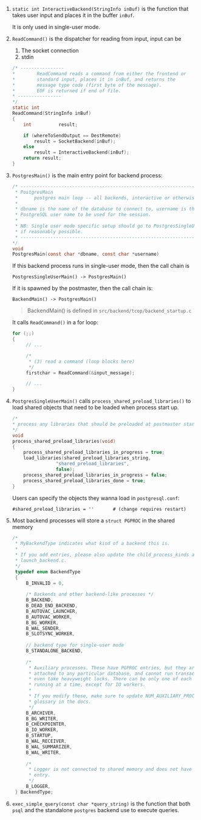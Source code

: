1. `static int InteractiveBackend(StringInfo inBuf)` is the function that takes user 
   input and places it in the buffer `inBuf`.

   It is only used in single-user mode.

2. `ReadCommand()` is the dispatcher for reading from input, input can be

   1. The socket connection
   2. stdin


   ```c
   /* ----------------
   *		ReadCommand reads a command from either the frontend or
   *		standard input, places it in inBuf, and returns the
   *		message type code (first byte of the message).
   *		EOF is returned if end of file.
   * ----------------
   */
   static int
   ReadCommand(StringInfo inBuf)
   {
       int			result;

       if (whereToSendOutput == DestRemote)
           result = SocketBackend(inBuf);
       else
           result = InteractiveBackend(inBuf);
       return result;
   }
   ```

3. `PostgresMain()` is the main entry point for backend process:

   ```c
   /* ----------------------------------------------------------------
    * PostgresMain
    *	   postgres main loop -- all backends, interactive or otherwise loop here
    *
    * dbname is the name of the database to connect to, username is the
    * PostgreSQL user name to be used for the session.
    *
    * NB: Single user mode specific setup should go to PostgresSingleUserMain()
    * if reasonably possible.
    * ----------------------------------------------------------------
   */
   void
   PostgresMain(const char *dbname, const char *username)
   ```

   If this backend process runs in single-user mode, then the call chain is 
   
   ```
   PostgresSingleUserMain() -> PostgresMain()
   ```

   If it is spawned by the postmaster, then the call chain is:


   ```
   BackendMain() -> PostgresMain()
   ```

   > BackendMain() is defined in `src/backend/tcop/backend_startup.c`

   It calls `ReadCommand()` in a for loop:

   ```c
   for (;;)
   {
        // ...

		/*
		 * (3) read a command (loop blocks here)
		 */
		firstchar = ReadCommand(&input_message);

        // ...
   }
   ```

4. `PostgresSingleUserMain()` calls `process_shared_preload_libraries()` to load shared 
   objects that need to be loaded when process start up.

   ```c
   /*
   * process any libraries that should be preloaded at postmaster start
   */
   void
   process_shared_preload_libraries(void)
   {
       process_shared_preload_libraries_in_progress = true;
       load_libraries(shared_preload_libraries_string,
                   "shared_preload_libraries",
                   false);
       process_shared_preload_libraries_in_progress = false;
       process_shared_preload_libraries_done = true;
   }
   ```

   Users can specify the objects they wanna load in `postgresql.conf`:

   ```text
   #shared_preload_libraries = ''		# (change requires restart)
   ```

5. Most backend processes will store a `struct PGPROC` in the shared memory

   ```c
   /*
    * MyBackendType indicates what kind of a backend this is.
    *
    * If you add entries, please also update the child_process_kinds array in
    * launch_backend.c.
    */
    typedef enum BackendType
    {
    	B_INVALID = 0,
    
    	/* Backends and other backend-like processes */
    	B_BACKEND,
    	B_DEAD_END_BACKEND,
    	B_AUTOVAC_LAUNCHER,
    	B_AUTOVAC_WORKER,
    	B_BG_WORKER,
    	B_WAL_SENDER,
    	B_SLOTSYNC_WORKER,
    
        // backend type for single-user mode
    	B_STANDALONE_BACKEND,
    
    	/*
    	 * Auxiliary processes. These have PGPROC entries, but they are not
    	 * attached to any particular database, and cannot run transactions or
    	 * even take heavyweight locks. There can be only one of each of these
    	 * running at a time, except for IO workers.
    	 *
    	 * If you modify these, make sure to update NUM_AUXILIARY_PROCS and the
    	 * glossary in the docs.
    	 */
    	B_ARCHIVER,
    	B_BG_WRITER,
    	B_CHECKPOINTER,
    	B_IO_WORKER,
    	B_STARTUP,
    	B_WAL_RECEIVER,
    	B_WAL_SUMMARIZER,
    	B_WAL_WRITER,
    
    	/*
    	 * Logger is not connected to shared memory and does not have a PGPROC
    	 * entry.
    	 */
    	B_LOGGER,
    } BackendType;
    ```

6. `exec_simple_query(const char *query_string)` is the function that both `psql`
   and the standalone `postgres` backend use to execute queries.